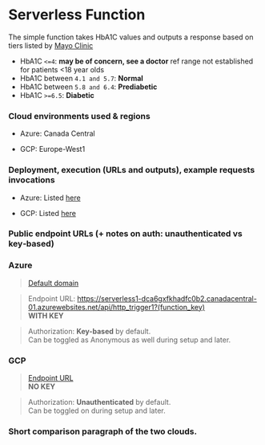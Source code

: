 # Serverless Function

The simple function takes HbA1C values and outputs a response based on tiers listed by [Mayo Clinic](https://www.mayocliniclabs.com/api/sitecore/TestCatalog/DownloadTestCatalog?testId=610441)

- HbA1C `<=4`: **may be of concern, see a doctor** ref range not established for patients <18 year olds
- HbA1C between `4.1 and 5.7`: **Normal**
- HbA1C between `5.8 and 6.4`: **Prediabetic**
- HbA1C `>=6.5`: **Diabetic**

### Cloud environments used & regions

- Azure: Canada Central

- GCP: Europe-West1

### Deployment, execution (URLs and outputs), example requests invocations

- Azure: Listed [here](https://github.com/briggsprashar/504_serverless_function/blob/main/Azure/azure.md)

- GCP: Listed [here](https://github.com/briggsprashar/504_serverless_function/blob/main/GCP/gcp.md)

### Public endpoint URLs (+ notes on auth: unauthenticated vs key‑based)

### Azure

> [Default domain](https://serverless1-dca6gxfkhadfc0b2.canadacentral-01.azurewebsites.net/)

> Endpoint URL: https://serverless1-dca6gxfkhadfc0b2.canadacentral-01.azurewebsites.net/api/http_trigger1?(function_key) 
<br /> **WITH KEY**

> Authorization: **Key-based** by default. <br />Can be toggled as Anonymous as well during setup and later.

### GCP

> [Endpoint URL](https://serverless1-970719512702.europe-west1.run.app) <br /> **NO KEY**

> Authorization: **Unauthenticated** by default. <br />Can be toggled on during setup and later.

### Short comparison paragraph of the two clouds.





